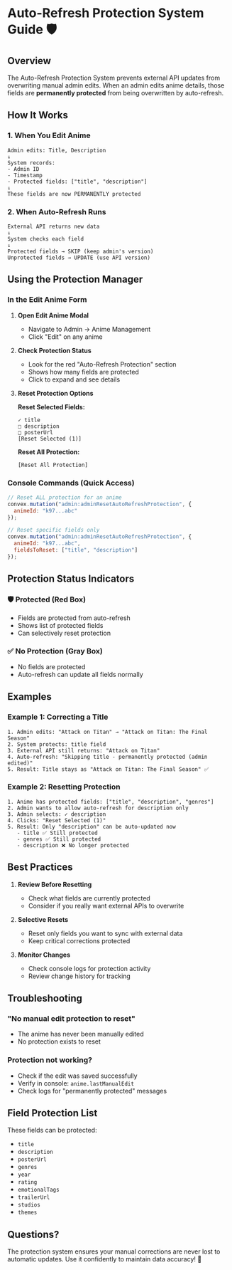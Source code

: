 # Auto-Refresh Protection System Guide 🛡️

## Overview

The Auto-Refresh Protection System prevents external API updates from overwriting manual admin edits. When an admin edits anime details, those fields are **permanently protected** from being overwritten by auto-refresh.

## How It Works

### 1. **When You Edit Anime**
```
Admin edits: Title, Description
↓
System records: 
- Admin ID
- Timestamp  
- Protected fields: ["title", "description"]
↓
These fields are now PERMANENTLY protected
```

### 2. **When Auto-Refresh Runs**
```
External API returns new data
↓
System checks each field
↓
Protected fields → SKIP (keep admin's version)
Unprotected fields → UPDATE (use API version)
```

## Using the Protection Manager

### In the Edit Anime Form

1. **Open Edit Anime Modal**
   - Navigate to Admin → Anime Management
   - Click "Edit" on any anime

2. **Check Protection Status**
   - Look for the red "Auto-Refresh Protection" section
   - Shows how many fields are protected
   - Click to expand and see details

3. **Reset Protection Options**

   **Reset Selected Fields:**
   ```
   ✓ title
   □ description  
   □ posterUrl
   [Reset Selected (1)]
   ```
   
   **Reset All Protection:**
   ```
   [Reset All Protection]
   ```

### Console Commands (Quick Access)

```javascript
// Reset ALL protection for an anime
convex.mutation("admin:adminResetAutoRefreshProtection", {
  animeId: "k97...abc"
});

// Reset specific fields only
convex.mutation("admin:adminResetAutoRefreshProtection", {
  animeId: "k97...abc",
  fieldsToReset: ["title", "description"]
});
```

## Protection Status Indicators

### 🛡️ **Protected (Red Box)**
- Fields are protected from auto-refresh
- Shows list of protected fields
- Can selectively reset protection

### ✅ **No Protection (Gray Box)**
- No fields are protected
- Auto-refresh can update all fields normally

## Examples

### Example 1: Correcting a Title
```
1. Admin edits: "Attack on Titan" → "Attack on Titan: The Final Season"
2. System protects: title field
3. External API still returns: "Attack on Titan"
4. Auto-refresh: "Skipping title - permanently protected (admin edited)"
5. Result: Title stays as "Attack on Titan: The Final Season" ✅
```

### Example 2: Resetting Protection
```
1. Anime has protected fields: ["title", "description", "genres"]
2. Admin wants to allow auto-refresh for description only
3. Admin selects: ✓ description
4. Clicks: "Reset Selected (1)"
5. Result: Only "description" can be auto-updated now
   - title ✅ Still protected
   - genres ✅ Still protected
   - description ❌ No longer protected
```

## Best Practices

1. **Review Before Resetting**
   - Check what fields are currently protected
   - Consider if you really want external APIs to overwrite

2. **Selective Resets**
   - Reset only fields you want to sync with external data
   - Keep critical corrections protected

3. **Monitor Changes**
   - Check console logs for protection activity
   - Review change history for tracking

## Troubleshooting

### "No manual edit protection to reset"
- The anime has never been manually edited
- No protection exists to reset

### Protection not working?
- Check if the edit was saved successfully
- Verify in console: `anime.lastManualEdit`
- Check logs for "permanently protected" messages

## Field Protection List

These fields can be protected:
- `title`
- `description`
- `posterUrl`
- `genres`
- `year`
- `rating`
- `emotionalTags`
- `trailerUrl`
- `studios`
- `themes`

## Questions?

The protection system ensures your manual corrections are never lost to automatic updates. Use it confidently to maintain data accuracy! 🎯 